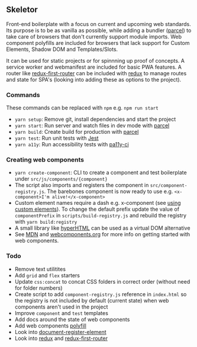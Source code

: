 ## Skeletor

Front-end boilerplate with a focus on current and upcoming web standards. Its purpose is to be as vanilla as possible, while adding a bundler ([parcel](https://parceljs.org/)) to take care of browsers that don't currently support module imports. Web component polyfills are included for browsers that lack support for Custom Elements, Shadow DOM and Templates/Slots.

It can be used for static projects or for spinnning up proof of concepts. A service worker and webmanifest are included for basic PWA features. A router like [redux-first-router](https://github.com/faceyspacey/redux-first-router) can be included with [redux](https://github.com/reduxjs/redux) to manage routes and state for SPA's (looking into adding these as options to the project).

### Commands
These commands can be replaced with `npm` e.g. `npm run start`

+ `yarn setup`: Remove git, install dependencies and start the project
+ `yarn start`: Run server and watch files in dev mode with [parcel](https://parceljs.org/)
+ `yarn build`: Create build for production with [parcel](https://parceljs.org/)
+ `yarn test`: Run unit tests with [Jest](https://github.com/facebook/jest)
+ `yarn a11y`: Run accessibility tests with [pa11y-ci](https://github.com/pa11y/pa11y-ci)

### Creating web components
+ `yarn create-component`: CLI to create a component and test boilerplate under `src/js/components/{component}`
+ The script also imports and registers the component in `src/component-registry.js`. The barebones component is now ready to use e.g. `<x-component>I'm alive!</x-component>`
+ Custom element names require a dash e.g. x-component (see [using custom elements](https://developer.mozilla.org/en-US/docs/Web/Web_Components/Using_custom_elements)). To change the default prefix update the value of `componentPrefix` in `scripts/build-registry.js` and rebuild the registry with `yarn build:registry`
+ A small library like [hyperHTML](https://github.com/WebReflection/hyperhtml) can be used as a virtual DOM alternative
+ See [MDN](https://developer.mozilla.org/en-US/docs/Web/Web_Components) and [webcomponents.org](https://www.webcomponents.org/introduction) for more info on getting started with web components.

### Todo
+ Remove text utilitites
+ Add `grid` and `flex` starters
+ Update `css:concat` to concat CSS folders in correct order (without need for folder numbers)
+ Create script to add `component-registry.js` reference in `index.html` so the registry is not included by default (current state) when web components aren't used in the project
+ Improve `component` and `test` templates
+ Add docs around the state of web components
+ Add web components [polyfill](https://www.webcomponents.org/polyfills)
+ Look into [document-register-element](https://github.com/WebReflection/document-register-element)
+ Look into [redux](https://github.com/reduxjs/redux) and [redux-first-router](https://github.com/faceyspacey/redux-first-router)
